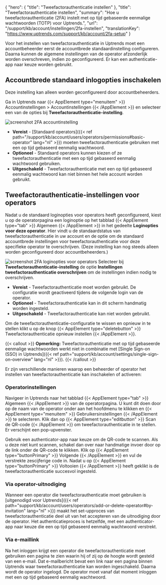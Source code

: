 {
  "hero": {
    "title": "Tweefactorauthenticatie instellen"
  },
  "title": "Tweefactorauthenticatie instellen",
  "summary": "Hoe u tweefactorauthenticatie (2FA) instelt met op tijd gebaseerde eenmalige wachtwoorden (TOTP) voor Uptrends.",
  "url": "/support/kb/account/instellingen/2fa-instellen",
  "translationKey": "https://www.uptrends.com/support/kb/account/2fa-setup"
}

Voor het instellen van tweefactorauthenticatie in Uptrends moet een accountbeheerder eerst de accountbrede standaardinstelling configureren. Daarna kunnen de algemene instellingen van de operator afzonderlijk worden overschreven, indien zo geconfigureerd. Er kan een authenticatie-app naar keuze worden gebruikt.  

## Accountbrede standaard inlogopties inschakelen 
Deze instelling kan alleen worden geconfigureerd door accountbeheerders. 

Ga in Uptrends naar {{< AppElement type="menuitem" >}} Accountinstellingen > Accountinstellingen {{< /AppElement >}} en selecteer een van de opties bij **Tweefactorauthenticatie-instelling**. 

![screenshot 2FA accountinstelling](/img/content/scr_2fa-authentication-setting.min.png)
  - **Vereist** - [Standaard operators]({{< ref path="/support/kb/account/users/operators/permissions#basic-operator" lang="nl" >}}) moeten tweefactorauthenticatie gebruiken met een op tijd gebaseerd eenmalig wachtwoord.
  - **Optioneel** - Standaard operators kunnen kiezen of ze tweefactorauthenticatie met een op tijd gebaseerd eenmalig wachtwoord gebruiken.
  - **Uitgeschakeld** - Tweefactorauthenticatie met een op tijd gebaseerd eenmalig wachtwoord kan niet binnen het hele account worden gebruikt.

## Tweefactorauthenticatie-instellingen voor operators
Nadat u de standaard loginopties voor operators heeft geconfigureerd, kiest u op de operatorpagina een loginoptie op het tabblad {{< AppElement type="tab" >}} Algemeen {{< /AppElement >}} in het gedeelte **Loginopties voor deze operator**. Hier vindt u de standaardstatus van tweefactorauthenticatie in uw account en de optie om de standaard accountbrede instellingen voor tweefactorauthenticatie voor deze specifieke operator te overschrijven. (Deze instelling kan nog steeds alleen worden geconfigureerd door accountbeheerders.)

![screenshot 2FA loginopties voor operators](/img/content/scr_2fa-operator-login-options.min.png)
Selecteer bij **Tweefactorauthenticatie-instelling** de optie **Instellingen tweefactorauthenticatie overschrijven** om de instellingen indien nodig te overschrijven. 
- **Vereist** - Tweefactorauthenticatie moet worden gebruikt. De configuratie wordt geactiveerd tijdens de volgende login van de operator. 
- **Optioneel** - Tweefactorauthenticatie kan in dit scherm handmatig worden ingesteld.
- **Uitgeschakeld** - Tweefactorauthenticatie kan niet worden gebruikt.

Om de tweefactorauthenticatie-configuratie te wissen en opnieuw in te stellen klikt u op de knop {{< AppElement type="deletebutton" >}} Tweefactorauthenticatie opnieuw instellen {{< /AppElement >}}.

{{< callout >}}
**Opmerking:** Tweefactorauthenticatie met op tijd gebaseerde eenmalige wachtwoorden werkt niet in combinatie met [Single Sign-on (SSO) in Uptrends]({{< ref path="support/kb/account/settings/single-sign-on-overview" lang="nl" >}}). 
{{< /callout >}}

Er zijn verschillende manieren waarop een beheerder of operator het instellen van tweefactorauthenticatie kan inschakelen of activeren:

### Operatorinstellingen
Navigeer in Uptrends naar het tabblad {{< AppElement type="tab" >}} Algemeen {{< /AppElement >}} van de operatorpagina. U kunt dit doen door op de naam van de operator onder aan het hoofdmenu te klikken en  {{< AppElement type="menuitem" >}} Gebruikersinstellingen {{< /AppElement >}} te selecteren. Klik dan op {{< AppElement type="editbutton" >}} Scan de QR-code {{< /AppElement >}} om tweefactorauthenticatie in te stellen. Er verschijnt een pop-upvenster.

Gebruik een authenticator-app naar keuze om de QR-code te scannen. Als u deze niet kunt scannen, schakel dan over naar handmatige invoer door op de link onder de QR-code te klikken. Klik op {{< AppElement type="buttonPrimary" >}} Volgende {{< /AppElement >}} en vul de verstrekte zescijferige code in. Nadat u op {{< AppElement type="buttonPrimary" >}} Voltooien {{< /AppElement >}} heeft geklikt is de tweefactorauthenticatie succesvol ingesteld. 

### Via operator-uitnodiging 
Wanneer een operator die tweefactorauthenticatie moet gebruiken is [uitgenodigd voor Uptrends]({{< ref path="support/kb/account/users/operators/add-or-delete-operator#by-invitation" lang="nl" >}}) maakt het set-upproces van tweefactorauthenticatie deel uit van het accepteren van de uitnodiging door de operator. Het authenticatieproces is hetzelfde, met een authenticator-app naar keuze die een op tijd gebaseerd eenmalig wachtwoord verstrekt. 

### Via e-maillink
Na het inloggen krijgt een operator die tweefactorauthenticatie moet gebruiken een pagina te zien waarin hij of zij op de hoogte wordt gesteld van een e-mail. Dat e-mailbericht bevat een link naar een pagina binnen Uptrends waar tweefactorauthenticatie kan worden ingeschakeld. Daarna wordt de operator ingelogd. De operator moet vanaf dat moment inloggen met een op tijd gebaseerd eenmalig wachtwoord.